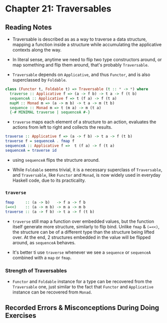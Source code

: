 # Chapter 21: Traversables

## Reading Notes

- Traversable is described as as a way to traverse a data structure, mapping a function inside a structure while accumulating the applicative contexts along the way.

- In literal sense, anytime we need to flip two type constructors around, or map something and flip them around, that's probably `Traversable`.

- `Traversable` depends on `Applicative`, and thus `Functor`, and is also superclassed by `Foldable`.

```Haskell
class (Functor t, Foldable t) => Traversable (t :: * -> *) where
  traverse :: Applicative f => (a -> f b) -> t a -> f (t b)
  sequenceA :: Applicative f => t (f a) -> f (t a)
  mapM :: Monad m => (a -> m b) -> t a -> m (t b)
  sequence :: Monad m => t (m a) -> m (t a)
  {-# MINIMAL traverse | sequenceA #-}
```

- `traverse` maps each element of a structure to an action, evaluates the actions from left to right and collects the results.

```Haskell
traverse :: Applicative f => (a -> f b) -> t a -> f (t b)
traverse f = sequenceA . fmap f
sequenceA :: Applicative f =>  t (f a) -> f (t a)
sequenceA = traverse id
```

- using `sequenceA` flips the structure around.

- While `Foldable` seems trivial, it is a necessary superclass of `Traversable`, and `Traversable`, like `Functor` and `Monad`, is now widely used in everyday Haskell code, due to its practicality.

### `traverse`

```Haskell
fmap     :: (a -> b)   -> f a -> f b
(=<<)    :: (a -> m b) -> m a -> m b
traverse :: (a -> f b) -> t a -> f (t b)
```

- `traverse` still map a function over embedded values, but the function itself generate more structure, similarly to flip bind. Unlike `fmap` & `(=<<)`, the structure can be of a different type than the structure being lifted over. At the end, 2 structures embedded in the value will be flipped around, as `sequenceA` behaves.

- It's better ti use `traverse` whenever we see a `sequence` or `sequenceA` combined with a `map` or `fmap`.

### Strength of Traversables

- `Functor` and `Foldable` instance for a type can be recovered from the `Traversable` one, just similar to the fact that `Functor` and `Applicative` instance can be recovered from `Monad`.

## Recorded Errors & Misconceptions During Doing Exercises
